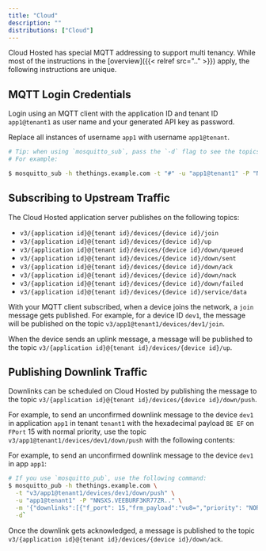 ```yaml
---
title: "Cloud"
description: ""
distributions: ["Cloud"]
---
```


Cloud Hosted has special MQTT addressing to support multi tenancy. While most of the instructions in the [overview]({{< relref src=".." >}}) apply, the following instructions are unique.

## MQTT Login Credentials

Login using an MQTT client with the application ID and tenant ID `app1@tenant1` as user name and your generated API key as password.

Replace all instances of username `app1` with username `app1@tenant`.

 ```bash
 # Tip: when using `mosquitto_sub`, pass the `-d` flag to see the topics messages get published on.
 # For example:

$ mosquitto_sub -h thethings.example.com -t "#" -u "app1@tenant1" -P "NNSXS.VEEBURF3KR77ZR.." -d
```

## Subscribing to Upstream Traffic

The Cloud Hosted application server publishes on the following topics:

- `v3/{application id}@{tenant id}/devices/{device id}/join`
- `v3/{application id}@{tenant id}/devices/{device id}/up`
- `v3/{application id}@{tenant id}/devices/{device id}/down/queued`
- `v3/{application id}@{tenant id}/devices/{device id}/down/sent`
- `v3/{application id}@{tenant id}/devices/{device id}/down/ack`
- `v3/{application id}@{tenant id}/devices/{device id}/down/nack`
- `v3/{application id}@{tenant id}/devices/{device id}/down/failed`
- `v3/{application id}@{tenant id}/devices/{device id}/service/data`

With your MQTT client subscribed, when a device joins the network, a `join` message gets published. For example, for a device ID `dev1`, the message will be published on the topic `v3/app1@tenant1/devices/dev1/join`.

When the device sends an uplink message, a message will be published to the topic `v3/{application id}@{tenant id}/devices/{device id}/up`.

## Publishing Downlink Traffic

Downlinks can be scheduled on Cloud Hosted by publishing the message to the topic `v3/{application id}@{tenant id}/devices/{device id}/down/push`.

For example, to send an unconfirmed downlink message to the device `dev1` in application `app1` in tenant `tenant1` with the hexadecimal payload `BE EF` on `FPort` 15 with normal priority, use the topic `v3/app1@tenant1/devices/dev1/down/push` with the following contents:

For example, to send an unconfirmed downlink message to the device `dev1` in app `app1`:

```bash
# If you use `mosquitto_pub`, use the following command:
$ mosquitto_pub -h thethings.example.com \
  -t "v3/app1@tenant1/devices/dev1/down/push" \
  -u "app1@tenant1" -P "NNSXS.VEEBURF3KR77ZR.." \
  -m '{"downlinks":[{"f_port": 15,"frm_payload":"vu8=","priority": "NORMAL"}]}' \
  -d`
```

Once the downlink gets acknowledged, a message is published to the topic `v3/{application id}@{tenant id}/devices/{device id}/down/ack`.
